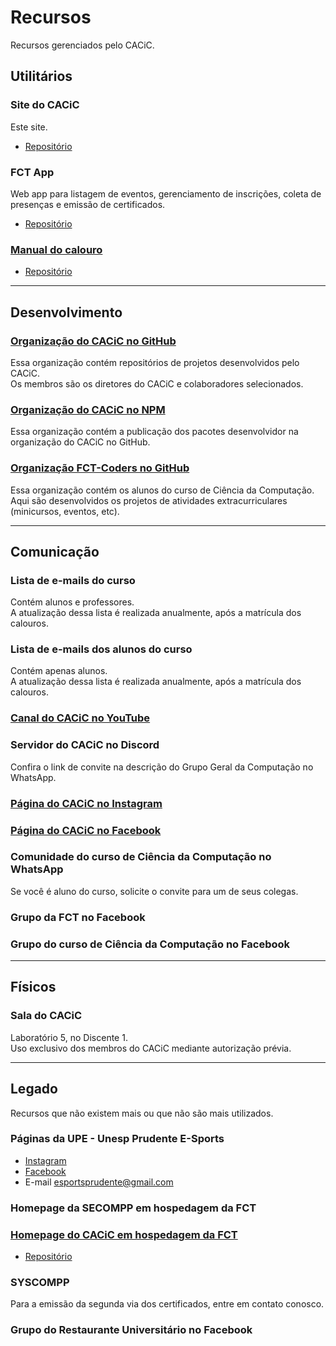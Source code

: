 # Recursos

Recursos gerenciados pelo CACiC.

## Utilitários

### Site do CACiC

Este site.

- [Repositório](https://github.com/cacic-fct/homepage)

### FCT App

Web app para listagem de eventos, gerenciamento de inscrições, coleta de presenças e emissão de certificados.

- [Repositório](https://github.com/cacic-fct/fct-app)

### [Manual do calouro](https://cacic-fct.github.io/manual-do-calouro)

- [Repositório](https://github.com/cacic-fct/manual-do-calouro)

---

## Desenvolvimento

### [Organização do CACiC no GitHub](https://github.com/cacic-fct)

Essa organização contém repositórios de projetos desenvolvidos pelo CACiC.  
Os membros são os diretores do CACiC e colaboradores selecionados.

### [Organização do CACiC no NPM](https://npmjs.com/org/cacic-fct)

Essa organização contém a publicação dos pacotes desenvolvidor na organização do CACiC no GitHub.

### [Organização FCT-Coders no GitHub](https://github.com/fct-coders)

Essa organização contém os alunos do curso de Ciência da Computação.  
Aqui são desenvolvidos os projetos de atividades extracurriculares (minicursos, eventos, etc).

---

## Comunicação

### Lista de e-mails do curso

Contém alunos e professores.  
A atualização dessa lista é realizada anualmente, após a matrícula dos calouros.

### Lista de e-mails dos alunos do curso

Contém apenas alunos.  
A atualização dessa lista é realizada anualmente, após a matrícula dos calouros.

### [Canal do CACiC no YouTube](https://youtube.com/@cacicfct)

### Servidor do CACiC no Discord

Confira o link de convite na descrição do Grupo Geral da Computação no WhatsApp.

### [Página do CACiC no Instagram](https://instagram.com/cacic-fct)

### [Página do CACiC no Facebook](https://fb.com/cacic-fct)

### Comunidade do curso de Ciência da Computação no WhatsApp

Se você é aluno do curso, solicite o convite para um de seus colegas.

### Grupo da FCT no Facebook

### Grupo do curso de Ciência da Computação no Facebook

---

## Físicos

### Sala do CACiC

Laboratório 5, no Discente 1.  
Uso exclusivo dos membros do CACiC mediante autorização prévia.

---

## Legado

Recursos que não existem mais ou que não são mais utilizados.

### Páginas da UPE - Unesp Prudente E-Sports

- [Instagram](https://instagram.com/unespprudenteesports/)
- [Facebook](https://fb.com/UPrudenteEsports)
- E-mail esportsprudente@gmail.com

### Homepage da SECOMPP em hospedagem da FCT

### [Homepage do CACiC em hospedagem da FCT](http://docs.fct.unesp.br/entidades/discente/cacic/)

- [Repositório](https://github.com/cacic-fct/cacic-site-2018)

### SYSCOMPP

Para a emissão da segunda via dos certificados, entre em contato conosco.

### Grupo do Restaurante Universitário no Facebook
